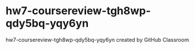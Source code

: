 # hw7-coursereview-tgh8wp-qdy5bq-yqy6yn
hw7-coursereview-tgh8wp-qdy5bq-yqy6yn created by GitHub Classroom

